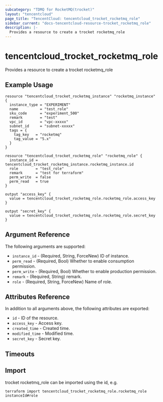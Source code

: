 ```yaml
---
subcategory: "TDMQ for RocketMQ(trocket)"
layout: "tencentcloud"
page_title: "TencentCloud: tencentcloud_trocket_rocketmq_role"
sidebar_current: "docs-tencentcloud-resource-trocket_rocketmq_role"
description: |-
  Provides a resource to create a trocket rocketmq_role
---
```


# tencentcloud_trocket_rocketmq_role

Provides a resource to create a trocket rocketmq_role

## Example Usage

```hcl
resource "tencentcloud_trocket_rocketmq_instance" "rocketmq_instance" {
  instance_type = "EXPERIMENT"
  name          = "test_role"
  sku_code      = "experiment_500"
  remark        = "test"
  vpc_id        = "vpc-xxxxx"
  subnet_id     = "subnet-xxxxx"
  tags = {
    tag_key   = "rocketmq"
    tag_value = "5.x"
  }
}

resource "tencentcloud_trocket_rocketmq_role" "rocketmq_role" {
  instance_id = tencentcloud_trocket_rocketmq_instance.rocketmq_instance.id
  role        = "test_role"
  remark      = "test for terraform"
  perm_write  = false
  perm_read   = true
}

output "access_key" {
  value = tencentcloud_trocket_rocketmq_role.rocketmq_role.access_key
}

output "secret_key" {
  value = tencentcloud_trocket_rocketmq_role.rocketmq_role.secret_key
}
```

## Argument Reference

The following arguments are supported:

* `instance_id` - (Required, String, ForceNew) ID of instance.
* `perm_read` - (Required, Bool) Whether to enable consumption permission.
* `perm_write` - (Required, Bool) Whether to enable production permission.
* `remark` - (Required, String) remark.
* `role` - (Required, String, ForceNew) Name of role.

## Attributes Reference

In addition to all arguments above, the following attributes are exported:

* `id` - ID of the resource.
* `access_key` - Access key.
* `created_time` - Created time.
* `modified_time` - Modified time.
* `secret_key` - Secret key.


## Timeouts

<no value>


## Import

trocket rocketmq_role can be imported using the id, e.g.

```
terraform import tencentcloud_trocket_rocketmq_role.rocketmq_role instanceId#role
```

